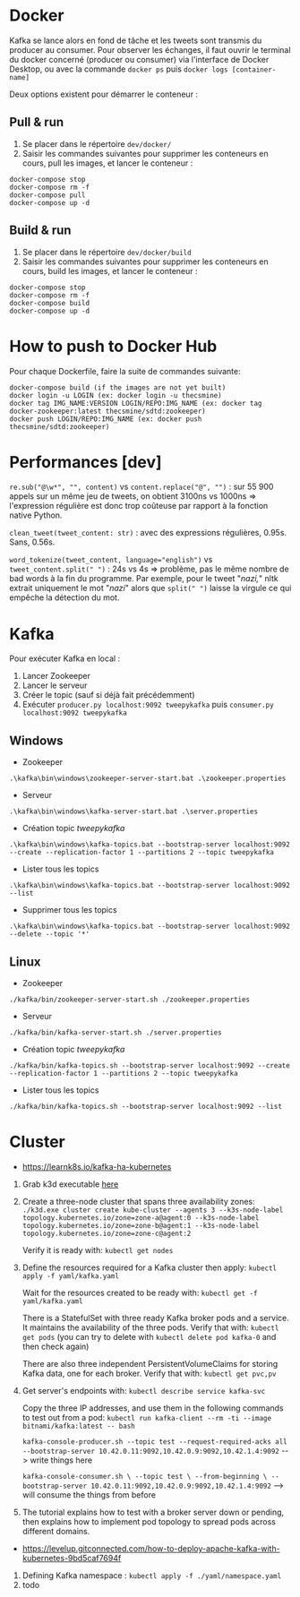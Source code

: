 # Docker

Kafka se lance alors en fond de tâche et les tweets sont transmis du producer au consumer. Pour observer les échanges,
il faut ouvrir le terminal du docker concerné (producer ou consumer) via l'interface de Docker Desktop, ou avec la commande `docker ps` puis `docker logs [container-name]`

Deux options existent pour démarrer le conteneur :

## Pull & run

1. Se placer dans le répertoire `dev/docker/`
2. Saisir les commandes suivantes pour supprimer les conteneurs en cours, pull les images, et lancer le conteneur :

```
docker-compose stop
docker-compose rm -f
docker-compose pull
docker-compose up -d
```

## Build & run

1. Se placer dans le répertoire `dev/docker/build`
2. Saisir les commandes suivantes pour supprimer les conteneurs en cours, build les images, et lancer le conteneur :

```
docker-compose stop
docker-compose rm -f
docker-compose build
docker-compose up -d
```

# How to push to Docker Hub

Pour chaque Dockerfile, faire la suite de commandes suivante:

```
docker-compose build (if the images are not yet built)
docker login -u LOGIN (ex: docker login -u thecsmine)
docker tag IMG_NAME:VERSION LOGIN/REPO:IMG_NAME (ex: docker tag docker-zookeeper:latest thecsmine/sdtd:zookeeper)
docker push LOGIN/REPO:IMG_NAME (ex: docker push thecsmine/sdtd:zookeeper)
```

# Performances [dev]

`re.sub("@\w*", "", content)` vs `content.replace("@", "")` : sur 55 900 appels sur un même jeu de tweets, on obtient
3100ns vs 1000ns => l'expression régulière est donc trop coûteuse par rapport à la fonction native Python.

`clean_tweet(tweet_content: str)` : avec des expressions régulières, 0.95s. Sans, 0.56s.

`word_tokenize(tweet_content, language="english")` vs `tweet_content.split(" ")` : 24s vs 4s => problème, pas le même
nombre de bad words à la fin du programme. Par exemple, pour le tweet "_nazi,_" nltk extrait uniquement le mot "_nazi_"
alors que `split(" ")` laisse la virgule ce qui empêche la détection du mot.

# Kafka

Pour exécuter Kafka en local :

1. Lancer Zookeeper
2. Lancer le serveur
3. Créer le topic (sauf si déjà fait précédemment)
4. Exécuter `producer.py localhost:9092 tweepykafka` puis `consumer.py localhost:9092 tweepykafka`

## Windows

- Zookeeper

```
.\kafka\bin\windows\zookeeper-server-start.bat .\zookeeper.properties
```

- Serveur

```
.\kafka\bin\windows\kafka-server-start.bat .\server.properties
```

- Création topic _tweepykafka_

```
.\kafka\bin\windows\kafka-topics.bat --bootstrap-server localhost:9092 --create --replication-factor 1 --partitions 2 --topic tweepykafka
```

- Lister tous les topics

```
.\kafka\bin\windows\kafka-topics.bat --bootstrap-server localhost:9092 --list
```

- Supprimer tous les topics

```
.\kafka\bin\windows\kafka-topics.bat --bootstrap-server localhost:9092 --delete --topic '*'
```

## Linux

- Zookeeper

```
./kafka/bin/zookeeper-server-start.sh ./zookeeper.properties
```

- Serveur

```
./kafka/bin/kafka-server-start.sh ./server.properties
```

- Création topic _tweepykafka_

```
./kafka/bin/kafka-topics.sh --bootstrap-server localhost:9092 --create --replication-factor 1 --partitions 2 --topic tweepykafka
```

- Lister tous les topics

```
./kafka/bin/kafka-topics.sh --bootstrap-server localhost:9092 --list
```

# Cluster

- https://learnk8s.io/kafka-ha-kubernetes

1. Grab k3d executable [here](https://github.com/k3d-io/k3d/releases)

2. Create a three-node cluster that spans three availability
   zones: `./k3d.exe cluster create kube-cluster --agents 3 --k3s-node-label topology.kubernetes.io/zone=zone-a@agent:0 --k3s-node-label topology.kubernetes.io/zone=zone-b@agent:1 --k3s-node-label topology.kubernetes.io/zone=zone-c@agent:2`

   Verify it is ready with: `kubectl get nodes`

3. Define the resources required for a Kafka cluster then apply: `kubectl apply -f yaml/kafka.yaml`

   Wait for the resources created to be ready with: `kubectl get -f yaml/kafka.yaml`

   There is a StatefulSet with three ready Kafka broker pods and a service. It maintains the availability of the three
   pods. Verify that with: `kubectl get pods` (you can try to delete with `kubectl delete pod kafka-0` and then check
   again)

   There are also three independent PersistentVolumeClaims for storing Kafka data, one for each broker. Verify that
   with: `kubectl get pvc,pv`

4. Get server's endpoints with: `kubectl describe service kafka-svc`

   Copy the three IP addresses, and use them in the following commands to test out from a pod:
   `kubectl run kafka-client --rm -ti --image bitnami/kafka:latest -- bash`

   `kafka-console-producer.sh --topic test --request-required-acks all --bootstrap-server 10.42.0.11:9092,10.42.0.9:9092,10.42.1.4:9092`
   --> write things here

   `kafka-console-consumer.sh \ --topic test \ --from-beginning \ --bootstrap-server 10.42.0.11:9092,10.42.0.9:9092,10.42.1.4:9092`
   --> will consume the things from before

5. The tutorial explains how to test with a broker server down or pending, then explains how to implement pod topology
   to spread pods across different domains.

- https://levelup.gitconnected.com/how-to-deploy-apache-kafka-with-kubernetes-9bd5caf7694f

1. Defining Kafka namespace : `kubectl apply -f ./yaml/namespace.yaml`
2. todo
